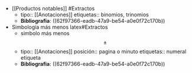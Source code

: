 - [[Productos notables]] #Extractos
	- tipo:: [[Anotaciones]]
	  etiquetas:: binomios, trinomios
	- **Bibliografia**: ((62f97366-eadb-47a9-be54-a0e0f72c170b))
- Simbología más menos latex#Extractos
	- simbolo más menos $$\pm$$
	- tipo:: [[Anotaciones]]
	  posición:: pagina o minuto
	  etiquetas:: numeral etiqueta
	- **Bibliografia**: ((62f97366-eadb-47a9-be54-a0e0f72c170b))